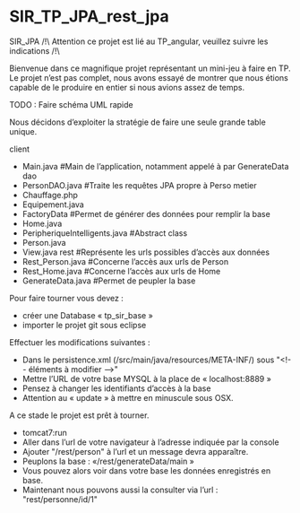 # SIR_TP_JPA_rest_jpa

SIR_JPA
/!\ Attention ce projet est lié au TP_angular, veuillez suivre les indications /!\


Bienvenue dans ce magnifique projet représentant un mini-jeu à faire en TP.
Le projet n’est pas complet, nous avons essayé de montrer que nous étions capable de le produire en entier si nous avions assez de temps.

TODO : 
 Faire schéma UML rapide
 
 
Nous décidons d’exploiter la stratégie de faire une seule grande table unique.


client 
- Main.java #Main de l’application, notamment appelé à par GenerateData
dao
- PersonDAO.java #Traite les requêtes JPA propre à Perso
metier
- Chauffage.php
- Equipement.java
- FactoryData #Permet de générer des données pour remplir la base
- Home.java
- PeripheriqueIntelligents.java #Abstract class
- Person.java
- View.java
rest #Représente les urls possibles d’accès aux données
- Rest_Person.java #Concerne l’accès aux urls de Person
- Rest_Home.java #Concerne l’accès aux urls de Home
- GenerateData.java #Permet de peupler la base


Pour faire tourner vous devez : 
- créer une Database « tp_sir_base »
- importer le projet git sous eclipse


Effectuer les modifications suivantes :
- Dans le persistence.xml (/src/main/java/resources/META-INF/) 
  sous "<!--  éléments à modifier —>"
- Mettre l’URL de votre base MYSQL à la place de « localhost:8889 » 
- Pensez à changer les identifiants d’accès à la base
- Attention au « update » à mettre en minuscule sous OSX. 

A ce stade le projet est prêt à tourner.
- tomcat7:run
- Aller dans l’url de votre navigateur à l’adresse indiquée par la console
- Ajouter "/rest/person" à l’url et un message devra apparaître.
- Peuplons la base : «/rest/generateData/main » 
- Vous pouvez alors voir dans votre base les données enregistrés en base.
- Maintenant nous pouvons aussi la consulter via l’url : "rest/personne/id/1" 
